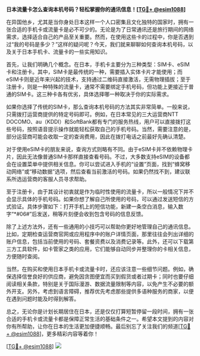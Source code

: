 **日本流量卡怎么查询本机号码？轻松掌握你的通讯信息！[[TG💪+ @esim1088](https://t.me/s/esim1088)]**

在异国他乡，尤其是当你身处日本这样一个人口密集且文化独特的国家时，拥有一张合适的手机卡或流量卡是必不可少的。无论是为了日常通讯还是旅行期间的网络需求，选择适合自己的产品至关重要。然而，在使用这些卡的过程中，你是否遇到过“我的号码是多少？”这样的疑问呢？今天，我们就来聊聊如何查询本机号码，以及关于日本手机卡、流量卡的一些实用知识。

首先，让我们明确几个概念。在日本，手机卡主要分为三种类型：SIM卡、eSIM卡和注册卡。其中，SIM卡是最传统的一种，需要插入实体卡片才能使用；而eSIM卡则是近年来兴起的技术，支持通过二维码直接激活，无需物理插拔；至于注册卡，则是一种特殊的流量卡，通常不需要绑定手机号码，但功能上更接近于普通的SIM卡。这三种卡各有优劣，具体选择哪一种取决于你的实际需求。

如果你选择了传统的SIM卡，那么查询本机号码的方法其实非常简单。一般来说，只需拨打运营商提供的特定号码即可。例如，在日本常见的三大运营商NTT DOCOMO、au（KDDI）和SoftBank都有专门的服务热线，用户可以直接拨打这些号码，按照语音提示操作就能轻松获取自己的手机号码。当然，需要注意的是，部分运营商可能会收取一定的查询费用，因此在拨打电话之前最好先确认清楚。

对于使用eSIM卡的朋友来说，查询方式则略有不同。由于eSIM卡并不依赖物理卡片，因此无法像普通SIM卡那样直接查看号码。不过，大多数支持eSIM的设备都会在设置菜单中提供相关信息。你可以尝试进入手机的“设置”页面，找到“蜂窝移动网络”或“移动数据”选项，然后查看当前激活的号码。如果仍然找不到，建议联系所选运营商的客服人员寻求帮助。

至于注册卡，由于其设计初衷就是作为临时性使用的流量卡，所以一般情况下并不会显示具体的手机号码。如果你想了解自己所使用的号码，可以通过发送短信的方式验证。具体步骤如下：打开手机上的短信功能，新建一条空白消息，输入数字“*#06#”后发送，稍等片刻便会收到包含号码的信息反馈。

除了上述方法外，还有一些通用的小技巧可以帮助你更好地管理自己的通讯信息。比如，定期检查运营商官网或应用程序中的账户详情页面，那里往往会列出详细的账户信息，包括当前使用的号码、套餐资费以及消费记录等。此外，还可以下载第三方工具软件，如卡管家之类的应用，它们能够自动同步并整理你的卡相关信息，方便随时查阅。

当然，在购买和使用日本手机卡或流量卡时，还应该注意一些细节问题。例如，确保选择信誉良好的供应商，避免因贪图便宜而买到假货或者过期卡；同时也要仔细阅读相关条款，特别是关于国际漫游、数据流量限制等内容，以免产生不必要的额外开支。另外，考虑到语言障碍，推荐优先考虑那些提供多语种服务的商家，以便在遇到问题时能及时得到解答。

总之，无论你是计划长期居住在日本，还是仅仅打算短暂停留一段时间，拥有一张合适的手机卡或流量卡都是保障正常生活的基础条件之一。希望本文提到的内容对你有所帮助，让你在日本的生活更加便捷顺畅。最后别忘了关注我们的频道[[TG💪+ @esim1088](https://t.me/s/esim1088)]，更多精彩内容等着你！

[[TG💪+ @esim1088](https://t.me/s/esim1088)] ![](https://i.postimg.cc/4NQfJmqS/Snipaste-2025-05-13-00-14-12.png)